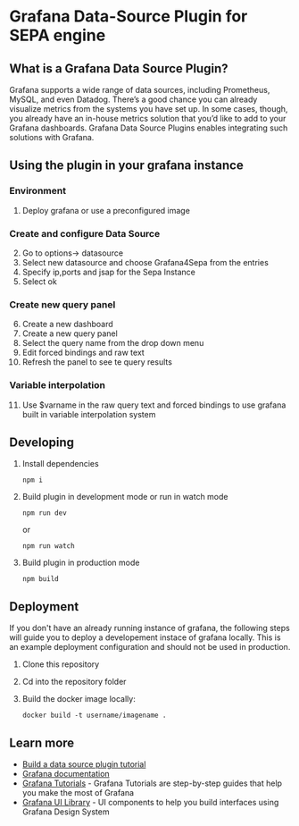 # Grafana Data-Source Plugin for SEPA engine 
## What is a Grafana Data Source Plugin?
Grafana supports a wide range of data sources, including Prometheus, MySQL, and even Datadog. There’s a good chance you can already visualize metrics from the systems you have set up. In some cases, though, you already have an in-house metrics solution that you’d like to add to your Grafana dashboards. Grafana Data Source Plugins enables integrating such solutions with Grafana.

## Using the plugin in your grafana instance
### Environment
1. Deploy grafana or use a preconfigured image
### Create and configure Data Source
2. Go to options-> datasource
3. Select new datasource and choose Grafana4Sepa from the entries
4. Specify ip,ports and jsap for the Sepa Instance
5. Select ok
### Create new query panel
6. Create a new dashboard
7. Create a new query panel
8. Select the query name from the drop down menu
9. Edit forced bindings and raw text
10. Refresh the panel to see te query results
### Variable interpolation
11. Use $varname in the raw query text and forced bindings to use grafana built in variable interpolation system



## Developing
1. Install dependencies

   ```
   npm i
   ```
2. Build plugin in development mode or run in watch mode
   ```
   npm run dev
   ```
   or
   ```
   npm run watch
   ```
3. Build plugin in production mode
   ```
   npm build
   ```


## Deployment
If you don't have an already running instance of grafana, the following steps will guide you to deploy a developement instace of grafana locally. This is an example deployment configuration and should not be used in production.

1. Clone this repository

2. Cd into the repository folder

3. Build the docker image locally:
   ```
   docker build -t username/imagename .
   ```


## Learn more
- [Build a data source plugin tutorial](https://grafana.com/tutorials/build-a-data-source-plugin)
- [Grafana documentation](https://grafana.com/docs/)
- [Grafana Tutorials](https://grafana.com/tutorials/) - Grafana Tutorials are step-by-step guides that help you make the most of Grafana
- [Grafana UI Library](https://developers.grafana.com/ui) - UI components to help you build interfaces using Grafana Design System
